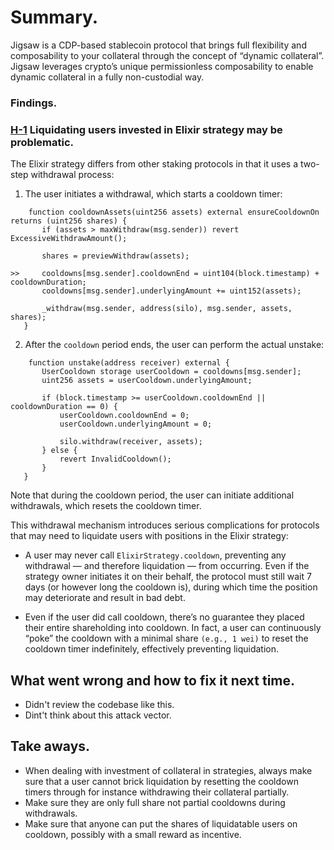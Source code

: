 # Summary.

Jigsaw is a CDP-based stablecoin protocol that brings full flexibility and composability to your collateral through the concept of “dynamic collateral”. Jigsaw leverages crypto’s unique permissionless composability to enable dynamic collateral in a fully non-custodial way.


### Findings.

### [H-1]("https://cantina.xyz/code/7a40c849-0b35-4128-b084-d9a83fd533ea/findings/767") Liquidating users invested in Elixir strategy may be problematic.

The Elixir strategy differs from other staking protocols in that it uses a two-step withdrawal process:

1. The user initiates a withdrawal, which starts a cooldown timer:

```solidity
    function cooldownAssets(uint256 assets) external ensureCooldownOn returns (uint256 shares) {
       if (assets > maxWithdraw(msg.sender)) revert ExcessiveWithdrawAmount();

       shares = previewWithdraw(assets);

>>     cooldowns[msg.sender].cooldownEnd = uint104(block.timestamp) + cooldownDuration;
       cooldowns[msg.sender].underlyingAmount += uint152(assets);

       _withdraw(msg.sender, address(silo), msg.sender, assets, shares);
   }

```

2. After the `cooldown` period ends, the user can perform the actual unstake:

```solidity
    function unstake(address receiver) external {
       UserCooldown storage userCooldown = cooldowns[msg.sender];
       uint256 assets = userCooldown.underlyingAmount;

       if (block.timestamp >= userCooldown.cooldownEnd || cooldownDuration == 0) {
           userCooldown.cooldownEnd = 0;
           userCooldown.underlyingAmount = 0;

           silo.withdraw(receiver, assets);
       } else {
           revert InvalidCooldown();
       }
   }

```

Note that during the cooldown period, the user can initiate additional withdrawals, which resets the cooldown timer.

This withdrawal mechanism introduces serious complications for protocols that may need to liquidate users with positions in the Elixir strategy:

* A user may never call `ElixirStrategy.cooldown`, preventing any withdrawal — and therefore liquidation — from occurring. Even if the strategy owner initiates it on their behalf, the protocol must still wait 7 days (or however long the cooldown is), during which time the position may deteriorate and result in bad debt.
  
* Even if the user did call cooldown, there’s no guarantee they placed their entire shareholding into cooldown. In fact, a user can continuously “poke” the cooldown with a minimal share `(e.g., 1 wei)` to reset the cooldown timer indefinitely, effectively preventing liquidation.
  

## What went wrong and how to fix it next time.

* Didn't review the codebase like this.
* Dint't think about this attack vector.
  
## Take aways.

* When dealing with investment of collateral in strategies, always make sure that a user cannot brick liquidation by resetting the cooldown timers through for instance withdrawing their collateral partially.
* Make sure they are only full share not partial cooldowns during withdrawals.
* Make sure that anyone can put the shares of liquidatable users on cooldown, possibly with a small reward as incentive.
